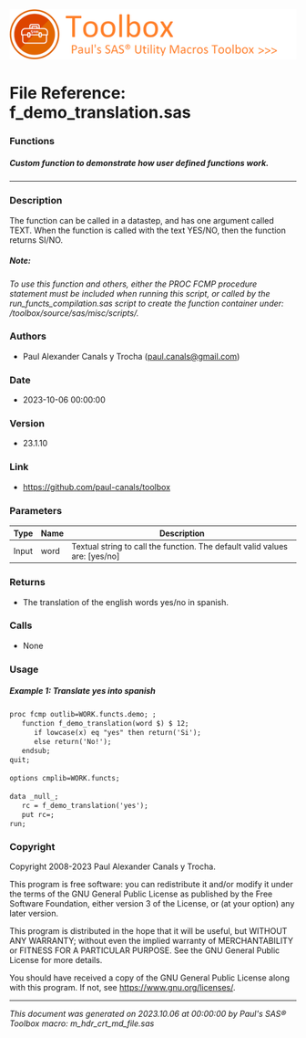 [![../../misc/images/doc_header.png](../../misc/images/doc_header.png)](#)
# 
# File Reference: f_demo_translation.sas

### Functions

##### Custom function to demonstrate how user defined functions work.

***

### Description
The function can be called in a datastep, and has one argument called TEXT. When the function is called with the text YES/NO, then the function returns SI/NO.



##### *Note:*
*To use this function and others, either the PROC FCMP procedure statement must be included when running this script, or called by the run_functs_compilation.sas script to create the function container under: /toolbox/source/sas/misc/scripts/.*

### Authors
* Paul Alexander Canals y Trocha (paul.canals@gmail.com)

### Date
* 2023-10-06 00:00:00

### Version
* 23.1.10

### Link
* https://github.com/paul-canals/toolbox

### Parameters
| Type | Name | Description |
| ---- | ---- | ----------- |
| Input | word | Textual string to call the function. The default valid values are: [yes/no] |

### Returns
* The translation of the english words yes/no in spanish.

### Calls
* None

### Usage

##### Example 1: Translate yes into spanish
```sas
proc fcmp outlib=WORK.functs.demo; ;
   function f_demo_translation(word $) $ 12;
      if lowcase(x) eq "yes" then return('Si');
      else return('No!');
   endsub;
quit;

options cmplib=WORK.functs;

data _null_;
   rc = f_demo_translation('yes');
   put rc=;
run;

```

### Copyright
Copyright 2008-2023 Paul Alexander Canals y Trocha. 
 
This program is free software: you can redistribute it and/or modify 
it under the terms of the GNU General Public License as published by 
the Free Software Foundation, either version 3 of the License, or 
(at your option) any later version. 
 
This program is distributed in the hope that it will be useful, 
but WITHOUT ANY WARRANTY; without even the implied warranty of 
MERCHANTABILITY or FITNESS FOR A PARTICULAR PURPOSE. See the 
GNU General Public License for more details. 
 
You should have received a copy of the GNU General Public License 
along with this program. If not, see <https://www.gnu.org/licenses/>. 


***
*This document was generated on 2023.10.06 at 00:00:00 by Paul's SAS&reg; Toolbox macro: m_hdr_crt_md_file.sas*
